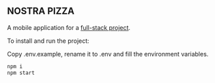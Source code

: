 ## NOSTRA PIZZA

A mobile application for a [full-stack project](https://github.com/Yevhenns/pizza-app-router.git).

To install and run the project:

Copy .env.example, rename it to .env and fill the environment variables.

```bash
npm i
npm start
```
